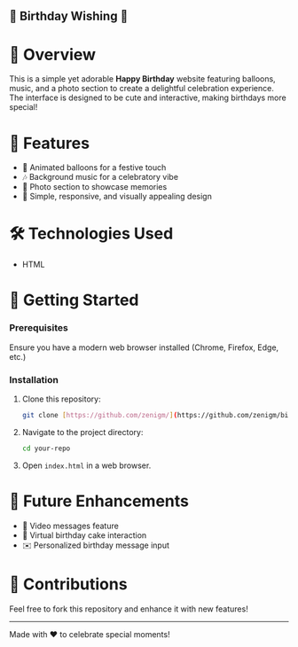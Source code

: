 ## 🎉 Birthday Wishing 🎈

# 📌 Overview
This is a simple yet adorable **Happy Birthday** website featuring balloons, music, and a photo section to create a delightful celebration experience. The interface is designed to be cute and interactive, making birthdays more special!

# 🎨 Features
- 🎈 Animated balloons for a festive touch
- 🎶 Background music for a celebratory vibe
- 📸 Photo section to showcase memories
- 🌟 Simple, responsive, and visually appealing design

# 🛠️ Technologies Used
- HTML

# 🚀 Getting Started
### Prerequisites
Ensure you have a modern web browser installed (Chrome, Firefox, Edge, etc.)

### Installation
1. Clone this repository:
   ```sh
   git clone [https://github.com/zenigm/](https://github.com/zenigm/birthday-wishing/tree/main)
   ```
2. Navigate to the project directory:
   ```sh
   cd your-repo
   ```
3. Open `index.html` in a web browser.

# 🎁 Future Enhancements
- 🎥 Video messages feature
- 🎂 Virtual birthday cake interaction
- ✉️ Personalized birthday message input

# 🤝 Contributions
Feel free to fork this repository and enhance it with new features!

---
Made with ❤️ to celebrate special moments!
